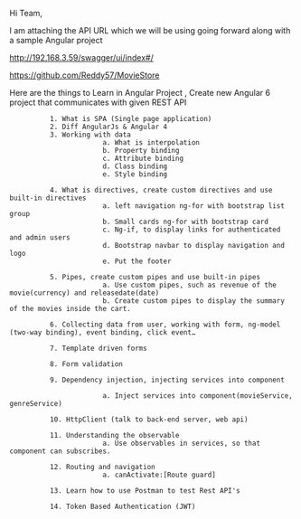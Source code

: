 Hi Team,

I am attaching the API URL which we will be using going forward along with a sample Angular project

http://192.168.3.59/swagger/ui/index#/

https://github.com/Reddy57/MovieStore


Here are the things to Learn in Angular Project , Create new Angular 6 project that communicates with given REST API

              1. What is SPA (Single page application)
              2. Diff AngularJs & Angular 4
              3. Working with data
                           a. What is interpolation
                           b. Property binding
                           c. Attribute binding
                           d. Class binding
                           e. Style binding

              4. What is directives, create custom directives and use built-in directives
                           a. left navigation ng-for with bootstrap list group
                           b. Small cards ng-for with bootstrap card
                           c. Ng-if, to display links for authenticated and admin users
                           d. Bootstrap navbar to display navigation and logo
                           e. Put the footer

              5. Pipes, create custom pipes and use built-in pipes
                           a. Use custom pipes, such as revenue of the movie(currency) and releasedate(date)
                           b. Create custom pipes to display the summary of the movies inside the cart.

              6. Collecting data from user, working with form, ng-model (two-way binding), event binding, click event…

              7. Template driven forms

              8. Form validation

              9. Dependency injection, injecting services into component

                           a. Inject services into component(movieService, genreService)

              10. HttpClient (talk to back-end server, web api)

              11. Understanding the observable
                           a. Use observables in services, so that component can subscribes.

              12. Routing and navigation
                           a. canActivate:[Route guard]

              13. Learn how to use Postman to test Rest API's

              14. Token Based Authentication (JWT)